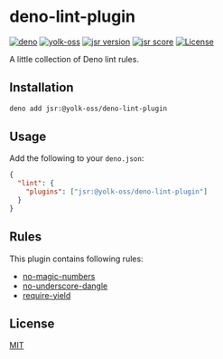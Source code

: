 # deno-lint-plugin

[![deno][deno-src]][deno-href]
[![yolk-oss][yolk-src]][yolk-href]
[![jsr version][jsr-version-src]][jsr-href]
[![jsr score][jsr-score-src]][jsr-href]
[![License][license-src]][license-href]

A little collection of Deno lint rules.

## Installation

```bash
deno add jsr:@yolk-oss/deno-lint-plugin
```

## Usage

Add the following to your `deno.json`:

```json
{
  "lint": {
    "plugins": ["jsr:@yolk-oss/deno-lint-plugin"]
  }
}
```

## Rules 

This plugin contains following rules:

- [no-magic-numbers](./rules/no-magic-numbers/no-magic-numbers.ts)
- [no-underscore-dangle](./rules/no-underscore-dangle/no-underscore-dangle.ts)
- [require-yield](./rules/require-yield/require-yield.ts)

## License

[MIT](./LICENSE)

<!-- Badges -->

[deno-src]: https://img.shields.io/badge/deno-black?logo=deno&logoColor=white
[deno-href]: https://deno.com/
[yolk-src]: https://img.shields.io/badge/yolk-deno-blue.svg?logo=data:image/svg%2bxml;base64,PHN2ZyB3aWR0aD0iODAwIiBoZWlnaHQ9IjgwMCIgdmlld0JveD0iMCAwIDgwMCA4MDAiIGZpbGw9Im5vbmUiIHhtbG5zPSJodHRwOi8vd3d3LnczLm9yZy8yMDAwL3N2ZyI+CjxyZWN0IHdpZHRoPSI4MDAiIGhlaWdodD0iODAwIiBmaWxsPSIjRUZFQkU4Ii8+CjxyZWN0IHg9IjQwNSIgeT0iMTI1IiB3aWR0aD0iMjcwIiBoZWlnaHQ9IjI3MCIgcng9IjYwIiBmaWxsPSIjRjRCQjI5Ii8+CjxjaXJjbGUgY3g9IjU0MCIgY3k9IjI2MCIgcj0iMTM1IiBmaWxsPSIjRjRCQjI5Ii8+Cjwvc3ZnPgo=&style=flat-square&labelColor=EFEBE8&color=F4BB29
[yolk-href]: https://github.com/yolk-oss/deno-lint-plugin

[jsr-version-src]: https://jsr.io/badges/@yolk-oss/deno-lint-plugin?style=flat-square
[jsr-score-src]: https://jsr.io/badges/@yolk-oss/deno-lint-plugin/score?style=flat-square
[jsr-href]: https://jsr.io/@yolk-oss/deno-lint-plugin

[license-src]: https://img.shields.io/github/license/yolk-oss/deno-lint-plugin.svg?style=flat-square&labelColor=EFEBE8&color=F4BB29
[license-href]: https://github.com/yolk-oss/deno-lint-plugin/blob/main/LICENSE